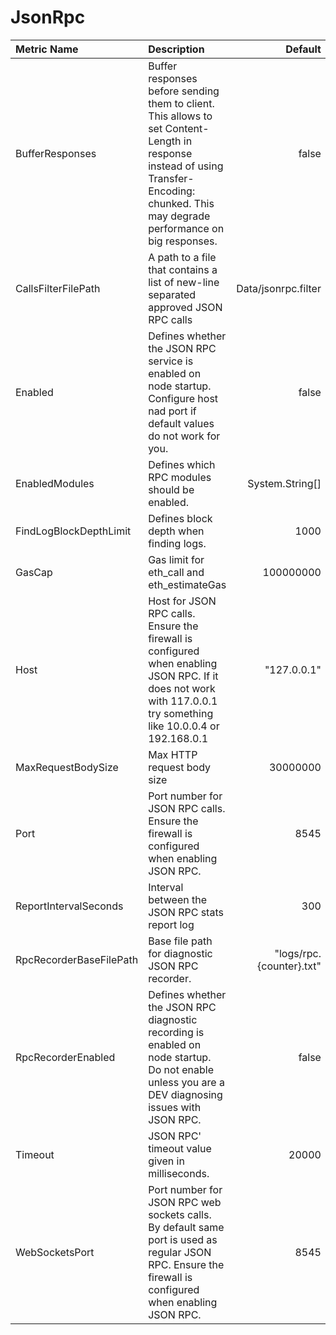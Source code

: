 # JsonRpc

| Metric Name | Description | Default |
| :--- | :--- | ---: |
| BufferResponses | Buffer responses before sending them to client. This allows to set Content-Length in response instead of using Transfer-Encoding: chunked. This may degrade performance on big responses. | false |
| CallsFilterFilePath | A path to a file that contains a list of new-line separated approved JSON RPC calls | Data/jsonrpc.filter |
| Enabled | Defines whether the JSON RPC service is enabled on node startup. Configure host nad port if default values do not work for you. | false |
| EnabledModules | Defines which RPC modules should be enabled. | System.String\[\] |
| FindLogBlockDepthLimit | Defines block depth when finding logs. | 1000 |
| GasCap | Gas limit for eth\_call and eth\_estimateGas | 100000000 |
| Host | Host for JSON RPC calls. Ensure the firewall is configured when enabling JSON RPC. If it does not work with 117.0.0.1 try something like 10.0.0.4 or 192.168.0.1 | "127.0.0.1" |
| MaxRequestBodySize | Max HTTP request body size | 30000000 |
| Port | Port number for JSON RPC calls. Ensure the firewall is configured when enabling JSON RPC. | 8545 |
| ReportIntervalSeconds | Interval between the JSON RPC stats report log | 300 |
| RpcRecorderBaseFilePath | Base file path for diagnostic JSON RPC recorder. | "logs/rpc.{counter}.txt" |
| RpcRecorderEnabled | Defines whether the JSON RPC diagnostic recording is enabled on node startup. Do not enable unless you are a DEV diagnosing issues with JSON RPC. | false |
| Timeout | JSON RPC' timeout value given in milliseconds. | 20000 |
| WebSocketsPort | Port number for JSON RPC web sockets calls. By default same port is used as regular JSON RPC. Ensure the firewall is configured when enabling JSON RPC. | 8545 |


